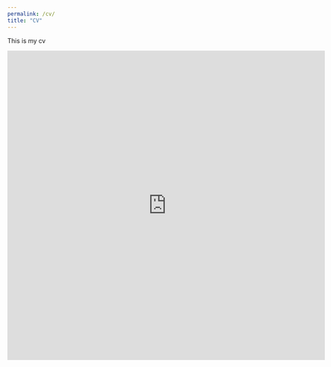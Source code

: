 ```yaml
---
permalink: /cv/
title: "CV"
---
```


This is my cv

<iframe src="http://docs.google.com/gview?url=http://shanhuang-ec.github.io/assets/files/cv.pdf&embedded=true" style="width:718px; height:700px;" frameborder="0"></iframe>

